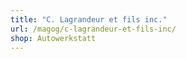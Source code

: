 ```yaml
---
title: "C. Lagrandeur et fils inc."
url: /magog/c-lagrandeur-et-fils-inc/
shop: Autowerkstatt
---
```

